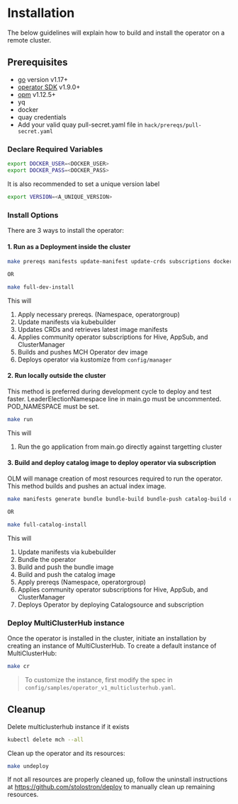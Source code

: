 [comment]: # ( Copyright Contributors to the Open Cluster Management project )

# Installation

The below guidelines will explain how to build and install the operator on a remote cluster.

## Prerequisites

- [go][go_tool] version v1.17+
- [operator SDK][osdk] v1.9.0+
- [opm][opm] v1.12.5+
- yq
- docker
- quay credentials
- Add your valid quay pull-secret.yaml file in `hack/prereqs/pull-secret.yaml`

### Declare Required Variables

```bash
export DOCKER_USER=<DOCKER_USER>
export DOCKER_PASS=<DOCKER_PASS>
```

It is also recommended to set a unique version label

```bash
export VERSION=<A_UNIQUE_VERSION>
```

### Install Options

There are 3 ways to install the operator:

#### 1. Run as a Deployment inside the cluster

```bash
make prereqs manifests update-manifest update-crds subscriptions docker-build docker-push deploy

OR 

make full-dev-install
```

This will

1. Apply necessary prereqs. (Namespace, operatorgroup)
2. Update manifests via kubebuilder
3. Updates CRDs and retrieves latest image manifests
4. Applies community operator subscriptions for Hive, AppSub, and ClusterManager
5. Builds and pushes MCH Operator dev image
6. Deploys operator via kustomize from `config/manager`

#### 2. Run locally outside the cluster

This method is preferred during development cycle to deploy and test faster. LeaderElectionNamespace line in main.go must be uncommented. POD_NAMESPACE must be set.

```bash
make run
```

This will

1. Run the go application from main.go directly against targetting cluster

#### 3. Build and deploy catalog image to deploy operator via subscription

OLM will manage creation of most resources required to run the operator. This method builds and pushes an actual index image.

```bash
make manifests generate bundle bundle-build bundle-push catalog-build catalog-push prereqs subscriptions catalog

OR

make full-catalog-install
```

This will

1. Update manifests via kubebuilder
2. Bundle the operator
3. Build and push the bundle image
4. Build and push the catalog image
5. Apply prereqs (Namespace, operatorgroup)
6. Applies community operator subscriptions for Hive, AppSub, and ClusterManager
7. Deploys Operator by deploying Catalogsource and subscription

### Deploy MultiClusterHub instance

Once the operator is installed in the cluster, initiate an installation by creating an instance of MultiClusterHub. To create a default instance of MultiClusterHub:

```bash
make cr
```

> To customize the instance, first modify the spec in `config/samples/operator_v1_multiclusterhub.yaml`.

## Cleanup

Delete multiclusterhub instance if it exists

```bash
kubectl delete mch --all
```

Clean up the operator and its resources:

```bash
make undeploy
```

If not all resources are properly cleaned up, follow the uninstall instructions at <https://github.com/stolostron/deploy> to manually clean up remaining resources.

[go_tool]:https://golang.org/dl/
[osdk]:https://github.com/operator-framework/operator-sdk/releases
[opm]:https://github.com/operator-framework/operator-registry/releases
